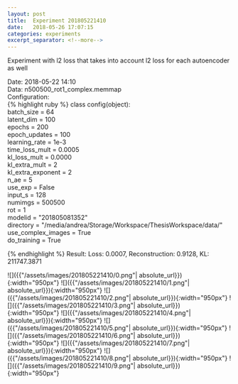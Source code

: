 ```yaml
---
layout: post
title:  Experiment 201805221410
date:   2018-05-26 17:07:15
categories: experiments
excerpt_separator: <!--more-->
---
```

Experiment with l2 loss that takes into account l2 loss for each autoencoder as well  

 <!--more-->
Date: 2018-05-22 14:10  
Data: n500500_rot1_complex.memmap  
Configuration:   
{% highlight ruby %}
class config(object):  
    batch_size = 64  
    latent_dim = 100  
    epochs = 200  
    epoch_updates = 100  
    learning_rate = 1e-3   
    time_loss_mult = 0.0005   
    kl_loss_mult = 0.0000  
    kl_extra_mult = 2   
    kl_extra_exponent = 2  
    n_ae = 5  
    use_exp = False  
    input_s = 128  
    numimgs = 500500  
    rot = 1  
    modelid = "201805081352"  
    directory = "/media/andrea/Storage/Workspace/ThesisWorkspace/data/"  
    use_complex_images =  True  
    do_training = True  
  
{% endhighlight %}
Result: Loss: 0.0007, Reconstruction: 0.9128, KL: 211747.3871  

![]({{"/assets/images/201805221410/0.png"| absolute_url}}){:width="950px"}
![]({{"/assets/images/201805221410/1.png"| absolute_url}}){:width="950px"}
![]({{"/assets/images/201805221410/2.png"| absolute_url}}){:width="950px"}
![]({{"/assets/images/201805221410/3.png"| absolute_url}}){:width="950px"}
![]({{"/assets/images/201805221410/4.png"| absolute_url}}){:width="950px"}
![]({{"/assets/images/201805221410/5.png"| absolute_url}}){:width="950px"}
![]({{"/assets/images/201805221410/6.png"| absolute_url}}){:width="950px"}
![]({{"/assets/images/201805221410/7.png"| absolute_url}}){:width="950px"}
![]({{"/assets/images/201805221410/8.png"| absolute_url}}){:width="950px"}
![]({{"/assets/images/201805221410/9.png"| absolute_url}}){:width="950px"}
